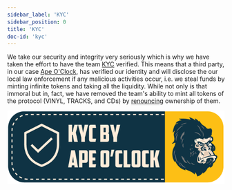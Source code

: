```yaml
---
sidebar_label: 'KYC'
sidebar_position: 0
title: 'KYC'
doc-id: 'kyc'
---
```


We take our security and integrity very seriously which is why we have taken the effort to have the team  [KYC](https://www.apeoclock.com/launch/vinyl-finance-genesis-pools-launch/) verified. This means that a third party, in our case [Ape O'Clock](https://www.apeoclock.com/launch/vinyl-finance-genesis-pools-launch/), has verified our identity and will disclose the our local law enforcement if any malicious activities occur, i.e. we steal funds by minting infinite tokens and taking all the liquidity. While not only is that immoral but in, fact, we have removed the team's ability to mint all tokens of the protocol (VINYL, TRACKS, and CDs) by [renouncing](/docs/security/renounced) ownership of them. 

![Ape o'clock logo](/img/kyc.png)